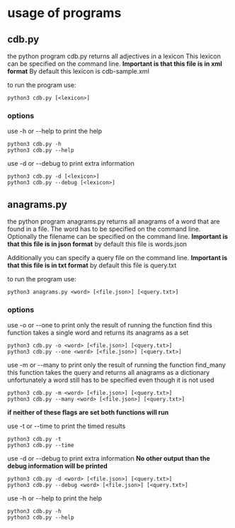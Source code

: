 # usage of programs

## cdb.py

the python program cdb.py returns all adjectives in a lexicon
This lexicon can be specified on the command line.
**Important is that this file is in xml format**
By default this lexicon is cdb-sample.xml

to run the program use:
```
python3 cdb.py [<lexicon>]
```

### options
use -h or --help to print the help
```
python3 cdb.py -h
python3 cdb.py --help
```

use -d or --debug to print extra information
```
python3 cdb.py -d [<lexicon>]
python3 cdb.py --debug [<lexicon>]
```


## anagrams.py

the python program anagrams.py returns all anagrams of a word that are found in a file.
The word has to be specified on the command line.
Optionally the filename can be specified on the command line.
**Important is that this file is in json format**
by default this file is words.json

Additionally you can specify a query file on the command line.
**Important is that this file is in txt format**
by default this file is query.txt

to run the program use:
```
python3 anagrams.py <word> [<file.json>] [<query.txt>]
```

### options
use -o or --one to print only the result of running the function find
this function takes a single word and returns its anagrams as a set
```
python3 cdb.py -o <word> [<file.json>] [<query.txt>]
python3 cdb.py --one <word> [<file.json>] [<query.txt>]
```

use -m or --many to print only the result of running the function find_many
this function takes the query and returns all anagrams as a dictionary
unfortunately a word still has to be specified even though it is not used
```
python3 cdb.py -m <word> [<file.json>] [<query.txt>]
python3 cdb.py --many <word> [<file.json>] [<query.txt>]
```

**if neither of these flags are set both functions will run**

use -t or --time to print the timed results
```
python3 cdb.py -t
python3 cdb.py --time
```

use -d or --debug to print extra information
**No other output than the debug information will be printed**
```
python3 cdb.py -d <word> [<file.json>] [<query.txt>]
python3 cdb.py --debug <word> [<file.json>] [<query.txt>]
```

use -h or --help to print the help
```
python3 cdb.py -h
python3 cdb.py --help
```